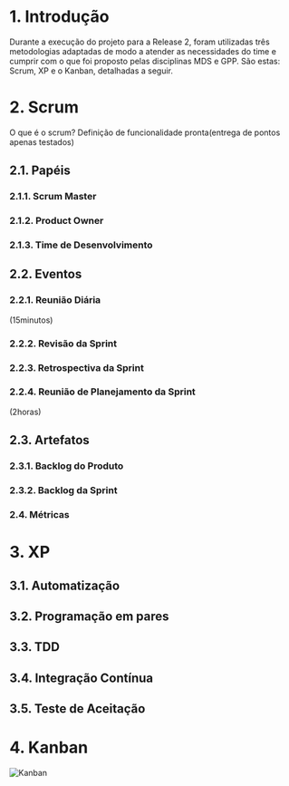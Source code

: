 # 1. Introdução

Durante a execução do projeto para a Release 2, foram utilizadas três metodologias adaptadas de modo a atender as necessidades do time e cumprir com o que foi proposto pelas disciplinas MDS e GPP. São estas: Scrum, XP e o Kanban, detalhadas a seguir.

# 2. Scrum
 O que é o scrum? Definição de funcionalidade pronta(entrega de pontos apenas testados)
## 2.1. Papéis

### 2.1.1. Scrum Master
### 2.1.2. Product Owner
### 2.1.3. Time de Desenvolvimento

## 2.2. Eventos

### 2.2.1. Reunião Diária
(15minutos)

### 2.2.2. Revisão da Sprint

### 2.2.3. Retrospectiva da Sprint

### 2.2.4. Reunião de Planejamento da Sprint 
(2horas)

## 2.3. Artefatos

### 2.3.1. Backlog do Produto

### 2.3.2. Backlog da Sprint

### 2.4. Métricas

# 3. XP
## 3.1. Automatização
## 3.2. Programação em pares
## 3.3. TDD
## 3.4. Integração Contínua
## 3.5. Teste de Aceitação
# 4. Kanban

![Kanban](https://raw.githubusercontent.com/wiki/fga-gpp-mds/2016.2-SAS_FGA/img/kanban.png)